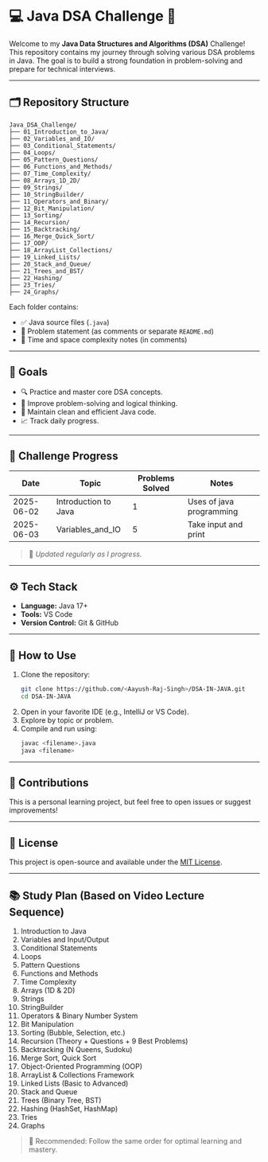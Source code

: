
# 💻 Java DSA Challenge 🚀

Welcome to my **Java Data Structures and Algorithms (DSA)** Challenge! This repository contains my journey through solving various DSA problems in Java. The goal is to build a strong foundation in problem-solving and prepare for technical interviews.

---

## 🗂️ Repository Structure

```
Java_DSA_Challenge/
├── 01_Introduction_to_Java/
├── 02_Variables_and_IO/
├── 03_Conditional_Statements/
├── 04_Loops/
├── 05_Pattern_Questions/
├── 06_Functions_and_Methods/
├── 07_Time_Complexity/
├── 08_Arrays_1D_2D/
├── 09_Strings/
├── 10_StringBuilder/
├── 11_Operators_and_Binary/
├── 12_Bit_Manipulation/
├── 13_Sorting/
├── 14_Recursion/
├── 15_Backtracking/
├── 16_Merge_Quick_Sort/
├── 17_OOP/
├── 18_ArrayList_Collections/
├── 19_Linked_Lists/
├── 20_Stack_and_Queue/
├── 21_Trees_and_BST/
├── 22_Hashing/
├── 23_Tries/
├── 24_Graphs/

```

Each folder contains:
- ✅ Java source files (`.java`)
- 📄 Problem statement (as comments or separate `README.md`)
- 📌 Time and space complexity notes (in comments)

---

## 🎯 Goals

- 🔍 Practice and master core DSA concepts.
- 🧠 Improve problem-solving and logical thinking.
- 📝 Maintain clean and efficient Java code.
- 📈 Track daily progress.

---

## 📅 Challenge Progress

| Date | Topic | Problems Solved | Notes |
|------|-------|------------------|-------|
| 2025-06-02 | Introduction to Java | 1 | Uses of java programming|
| 2025-06-03 | Variables_and_IO | 5 | Take input and print |

> 📌 *Updated regularly as I progress.*

---

## ⚙️ Tech Stack

- **Language:** Java 17+
- **Tools:** VS Code 
- **Version Control:** Git & GitHub

---

## 🚀 How to Use

1. Clone the repository:
   ```bash
   git clone https://github.com/<Aayush-Raj-Singh>/DSA-IN-JAVA.git
   cd DSA-IN-JAVA
   ```
2. Open in your favorite IDE (e.g., IntelliJ or VS Code).
3. Explore by topic or problem.
4. Compile and run using:
   ```bash
   javac <filename>.java
   java <filename>
   ```

---

## 🤝 Contributions

This is a personal learning project, but feel free to open issues or suggest improvements!

---

## 📌 License

This project is open-source and available under the [MIT License](LICENSE).


---

## 📚 Study Plan (Based on Video Lecture Sequence)

1. Introduction to Java
2. Variables and Input/Output
3. Conditional Statements
4. Loops
5. Pattern Questions
6. Functions and Methods
7. Time Complexity
8. Arrays (1D & 2D)
9. Strings
10. StringBuilder
11. Operators & Binary Number System
12. Bit Manipulation
13. Sorting (Bubble, Selection, etc.)
14. Recursion (Theory + Questions + 9 Best Problems)
15. Backtracking (N Queens, Sudoku)
16. Merge Sort, Quick Sort
17. Object-Oriented Programming (OOP)
18. ArrayList & Collections Framework
19. Linked Lists (Basic to Advanced)
20. Stack and Queue
21. Trees (Binary Tree, BST)
22. Hashing (HashSet, HashMap)
23. Tries
24. Graphs

> 🎯 Recommended: Follow the same order for optimal learning and mastery.
